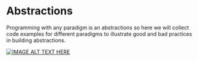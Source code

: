 # Abstractions

Programming with any paradigm is an abstractions so here we will collect
code examples for different paradigms to illustrate good and bad practices
in building abstractions.

[![IMAGE ALT TEXT HERE](https://img.youtube.com/vi/A3RpwNlVeyY/0.jpg)](https://www.youtube.com/watch?v=A3RpwNlVeyY)
